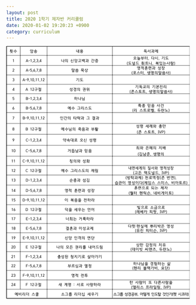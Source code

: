 ```yaml
---
layout: post
title: 2020 1학기 제자반 커리큘럼
date: 2020-01-02 19:20:23 +0900
category: curriculum
---
```

![2020년도 1학기 제자반 커리큘럼](/assets/img/20H1.png)
